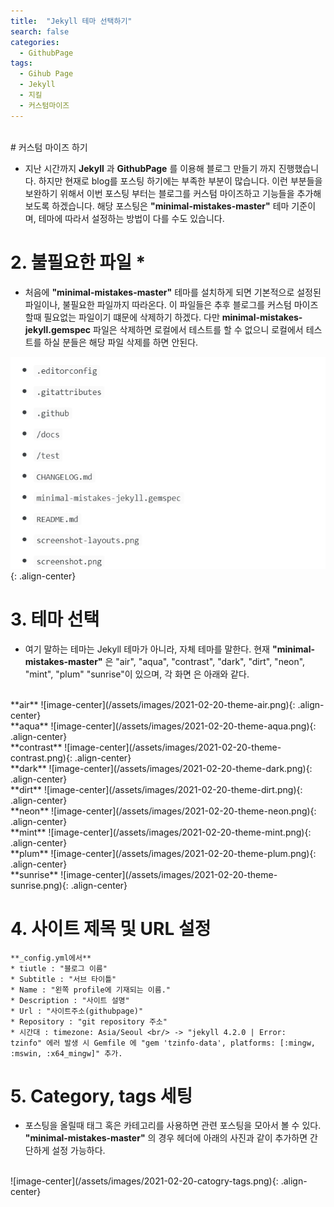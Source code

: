 ```yaml
---
title:  "Jekyll 테마 선택하기"
search: false
categories:
  - GithubPage
tags:
  - Gihub Page
  - Jekyll
  - 지킬
  - 커스텀마이즈
---
```


<br/>
# 커스텀 마이즈 하기

  * 지난 시간까지 **Jekyll** 과 **GithubPage** 를 이용해 블로그 만들기 까지 진행했습니다. 하지만 현재로 blog를 포스팅 하기에는 부족한 부분이 많습니다. 이런 부분들을 보완하기 위해서 이번 포스팅 부터는 블로그를 커스텀 마이즈하고 기능들을 추가해 보도록 하겠습니다. 해당 포스팅은 **"minimal-mistakes-master"** 테마 기준이며, 테마에 따라서 설정하는 방법이 다를 수도 있습니다.

# 2. 불필요한 파일 *

  * 처음에 **"minimal-mistakes-master"** 테마를 설치하게 되면 기본적으로 설정된 파일이나, 불필요한 파일까지 따라온다. 이 파일들은 추후 블로그를 커스텀 마이즈할때 필요없는 파일이기 떄문에 삭제하기 하겠다. 다만 **minimal-mistakes-jekyll.gemspec** 파일은 삭제하면 로컬에서 테스트를 할 수 없으니 로컬에서 테스트를 하실 분들은 해당 파일 삭제를 하면 안된다.

![image-center](/assets/images/2021-02-20-delete-file.png){: .align-center}

# 3. 테마 선택

  * 여기 말하는 테마는 Jekyll 테마가 아니라, 자체 테마를 말한다. 현재 **"minimal-mistakes-master"** 은 "air", "aqua", "contrast", "dark", "dirt", "neon", "mint", "plum" "sunrise"이 있으며, 각 화면 은 아래와 같다.

  <br/>
  **air**
  ![image-center](/assets/images/2021-02-20-theme-air.png){: .align-center}

  <br/>
  **aqua**
  ![image-center](/assets/images/2021-02-20-theme-aqua.png){: .align-center}

  <br/>
  **contrast**
  ![image-center](/assets/images/2021-02-20-theme-contrast.png){: .align-center}

  <br/>
  **dark**
  ![image-center](/assets/images/2021-02-20-theme-dark.png){: .align-center}

  <br/>
  **dirt**
  ![image-center](/assets/images/2021-02-20-theme-dirt.png){: .align-center}

  <br/>
  **neon**
  ![image-center](/assets/images/2021-02-20-theme-neon.png){: .align-center}

  <br/>
  **mint**
  ![image-center](/assets/images/2021-02-20-theme-mint.png){: .align-center}

  <br/>
  **plum**
  ![image-center](/assets/images/2021-02-20-theme-plum.png){: .align-center}

  <br/>
  **sunrise**
  ![image-center](/assets/images/2021-02-20-theme-sunrise.png){: .align-center}

# 4. 사이트 제목 및 URL 설정

	**_config.yml에서**
	* tiutle : "블로그 이름"
	* Subtitle : "서브 타이틀"
	* Name : "왼쪽 profile에 기재되는 이름."
	* Description : "사이트 설명"
	* Url : "사이트주소(githubpage)"
	* Repository : "git repository 주소"
	* 시간대 : timezone: Asia/Seoul <br/> -> "jekyll 4.2.0 | Error:  tzinfo" 에러 발생 시 Gemfile 에 "gem 'tzinfo-data', platforms: [:mingw, :mswin, :x64_mingw]" 추가.

# 5. Category, tags 세팅

  * 포스팅을 올릴때 태그 혹은 카테고리를 사용하면 관련 포스팅을 모아서 볼 수 있다. **"minimal-mistakes-master"** 의 경우 헤더에 아래의 사진과 같이 추가하면 간단하게 설정 가능하다.

  <br/>
  ![image-center](/assets/images/2021-02-20-catogry-tags.png){: .align-center}
